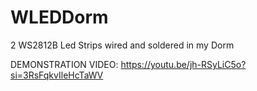 # WLEDDorm
2 WS2812B Led Strips wired and soldered in my Dorm 


DEMONSTRATION VIDEO:
https://youtu.be/jh-RSyLiC5o?si=3RsFqkvIleHcTaWV
